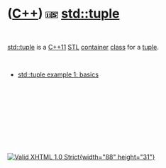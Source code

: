 



 

 

 

 

 

([C++](Cpp.htm)) ![C++11](PicCpp11.png)![STL](PicStl.png) [std::tuple](CppStdTuple.htm)
=======================================================================================

 

[std::tuple](CppStdTuple.htm) is a [C++11](Cpp11.htm) [STL](CppStl.htm)
[container](CppContainer.htm) [class](CppClass.htm) for a
[tuple](CppTuple.htm).

 

-   [std::tuple example 1: basics](CppStdTupleExample1.htm)

 

 

 

 





 

[![Valid XHTML 1.0 Strict](valid-xhtml10.png){width="88"
height="31"}](http://validator.w3.org/check?uri=referer)
